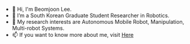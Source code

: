- 👋 Hi, I'm Beomjoon Lee.
- 🌱 I’m a South Korean Graduate Student Researcher in Robotics.
- 👀 My research interests are Autonomous Mobile Robot, Manipulation, Multi-robot Systems.
- 📫 If you want to know more about me, visit [Here](linktr.ee/jason_lbj)
